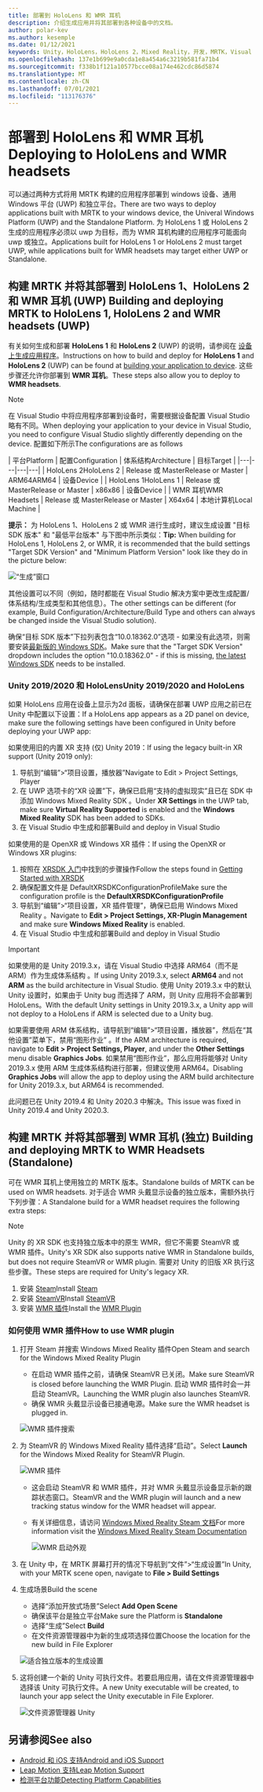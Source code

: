 ```yaml
---
title: 部署到 HoloLens 和 WMR 耳机
description: 介绍生成应用并将其部署到各种设备中的文档。
author: polar-kev
ms.author: kesemple
ms.date: 01/12/2021
keywords: Unity，HoloLens，HoloLens 2，Mixed Reality，开发，MRTK，Visual Studio
ms.openlocfilehash: 137e1b699e9a0cda1e8a454a6c3219b581fa71b4
ms.sourcegitcommit: f338b1f121a10577bcce08a174e462cdc86d5874
ms.translationtype: MT
ms.contentlocale: zh-CN
ms.lasthandoff: 07/01/2021
ms.locfileid: "113176376"
---
```

# <a name="deploying-to-hololens-and-wmr-headsets"></a><span data-ttu-id="704ac-104">部署到 HoloLens 和 WMR 耳机</span><span class="sxs-lookup"><span data-stu-id="704ac-104">Deploying to HoloLens and WMR headsets</span></span>

<span data-ttu-id="704ac-105">可以通过两种方式将用 MRTK 构建的应用程序部署到 windows 设备、通用 Windows 平台 (UWP) 和独立平台。</span><span class="sxs-lookup"><span data-stu-id="704ac-105">There are two ways to deploy applications built with MRTK to your windows device, the Univeral Windows Platform (UWP) and the Standalone Platform.</span></span> <span data-ttu-id="704ac-106">为 HoloLens 1 或 HoloLens 2 生成的应用程序必须以 uwp 为目标，而为 WMR 耳机构建的应用程序可能面向 uwp 或独立。</span><span class="sxs-lookup"><span data-stu-id="704ac-106">Applications built for HoloLens 1 or HoloLens 2 must target UWP, while applications built for WMR headsets may target either UWP or Standalone.</span></span>

## <a name="building-and-deploying-mrtk-to-hololens-1-hololens-2-and-wmr-headsets-uwp"></a><span data-ttu-id="704ac-107">构建 MRTK 并将其部署到 HoloLens 1、HoloLens 2 和 WMR 耳机 (UWP) </span><span class="sxs-lookup"><span data-stu-id="704ac-107">Building and deploying MRTK to HoloLens 1, HoloLens 2 and WMR headsets (UWP)</span></span>

<span data-ttu-id="704ac-108">有关如何生成和部署 **HoloLens 1** 和 **HoloLens 2** (UWP) 的说明，请参阅在 [设备上生成应用程序](/windows/mixed-reality/mrlearning-base-ch1#build-your-application-to-your-device)。</span><span class="sxs-lookup"><span data-stu-id="704ac-108">Instructions on how to build and deploy for **HoloLens 1** and **HoloLens 2** (UWP) can be found at [building your application to device](/windows/mixed-reality/mrlearning-base-ch1#build-your-application-to-your-device).</span></span> <span data-ttu-id="704ac-109">这些步骤还允许你部署到 **WMR 耳机**。</span><span class="sxs-lookup"><span data-stu-id="704ac-109">These steps also allow you to deploy to **WMR headsets**.</span></span>

> [!NOTE]
> <span data-ttu-id="704ac-110">在 Visual Studio 中将应用程序部署到设备时，需要根据设备配置 Visual Studio 略有不同。</span><span class="sxs-lookup"><span data-stu-id="704ac-110">When deploying your application to your device in Visual Studio, you need to configure Visual Studio slightly differently depending on the device.</span></span> <span data-ttu-id="704ac-111">配置如下所示</span><span class="sxs-lookup"><span data-stu-id="704ac-111">The configurations are as follows</span></span>
>
>| <span data-ttu-id="704ac-112">平台</span><span class="sxs-lookup"><span data-stu-id="704ac-112">Platform</span></span> | <span data-ttu-id="704ac-113">配置</span><span class="sxs-lookup"><span data-stu-id="704ac-113">Configuration</span></span> | <span data-ttu-id="704ac-114">体系结构</span><span class="sxs-lookup"><span data-stu-id="704ac-114">Architecture</span></span> | <span data-ttu-id="704ac-115">目标</span><span class="sxs-lookup"><span data-stu-id="704ac-115">Target</span></span> |
|---|---|---|---|
| <span data-ttu-id="704ac-116">HoloLens 2</span><span class="sxs-lookup"><span data-stu-id="704ac-116">HoloLens 2</span></span> | <span data-ttu-id="704ac-117">Release 或 Master</span><span class="sxs-lookup"><span data-stu-id="704ac-117">Release or Master</span></span> | <span data-ttu-id="704ac-118">ARM64</span><span class="sxs-lookup"><span data-stu-id="704ac-118">ARM64</span></span> | <span data-ttu-id="704ac-119">设备</span><span class="sxs-lookup"><span data-stu-id="704ac-119">Device</span></span> |
| <span data-ttu-id="704ac-120">HoloLens 1</span><span class="sxs-lookup"><span data-stu-id="704ac-120">HoloLens 1</span></span> | <span data-ttu-id="704ac-121">Release 或 Master</span><span class="sxs-lookup"><span data-stu-id="704ac-121">Release or Master</span></span> | <span data-ttu-id="704ac-122">x86</span><span class="sxs-lookup"><span data-stu-id="704ac-122">x86</span></span> | <span data-ttu-id="704ac-123">设备</span><span class="sxs-lookup"><span data-stu-id="704ac-123">Device</span></span> |
| <span data-ttu-id="704ac-124">WMR 耳机</span><span class="sxs-lookup"><span data-stu-id="704ac-124">WMR Headsets</span></span> | <span data-ttu-id="704ac-125">Release 或 Master</span><span class="sxs-lookup"><span data-stu-id="704ac-125">Release or Master</span></span> | <span data-ttu-id="704ac-126">X64</span><span class="sxs-lookup"><span data-stu-id="704ac-126">x64</span></span> | <span data-ttu-id="704ac-127">本地计算机</span><span class="sxs-lookup"><span data-stu-id="704ac-127">Local Machine</span></span> |

<span data-ttu-id="704ac-128">**提示：** 为 HoloLens 1、HoloLens 2 或 WMR 进行生成时，建议生成设置 "目标 SDK 版本" 和 "最低平台版本" 与下图中所示类似：</span><span class="sxs-lookup"><span data-stu-id="704ac-128">**Tip:** When building for HoloLens 1, HoloLens 2, or WMR, it is recommended that the build settings "Target SDK Version" and "Minimum Platform Version" look like they do in the picture below:</span></span>

![“生成”窗口](../features/images/getting-started/BuildWindow.png)

<span data-ttu-id="704ac-130">其他设置可以不同（例如，随时都能在 Visual Studio 解决方案中更改生成配置/体系结构/生成类型和其他信息）。</span><span class="sxs-lookup"><span data-stu-id="704ac-130">The other settings can be different (for example, Build Configuration/Architecture/Build Type and others can always be changed inside the Visual Studio solution).</span></span>

<span data-ttu-id="704ac-131">确保“目标 SDK 版本”下拉列表包含“10.0.18362.0”选项 - 如果没有此选项，则需要安装[最新版的 Windows SDK](https://developer.microsoft.com/windows/downloads/windows-10-sdk)。</span><span class="sxs-lookup"><span data-stu-id="704ac-131">Make sure that the "Target SDK Version" dropdown includes the option "10.0.18362.0" - if this is missing, [the latest Windows SDK](https://developer.microsoft.com/windows/downloads/windows-10-sdk) needs to be installed.</span></span>

### <a name="unity-20192020-and-hololens"></a><span data-ttu-id="704ac-132">Unity 2019/2020 和 HoloLens</span><span class="sxs-lookup"><span data-stu-id="704ac-132">Unity 2019/2020 and HoloLens</span></span>

<span data-ttu-id="704ac-133">如果 HoloLens 应用在设备上显示为2d 面板，请确保在部署 UWP 应用之前已在 Unity 中配置以下设置：</span><span class="sxs-lookup"><span data-stu-id="704ac-133">If a HoloLens app appears as a 2D panel on device, make sure the following settings have been configured in Unity before deploying your UWP app:</span></span>

<span data-ttu-id="704ac-134">如果使用旧的内置 XR 支持 (仅) Unity 2019：</span><span class="sxs-lookup"><span data-stu-id="704ac-134">If using the legacy built-in XR support (Unity 2019 only):</span></span>

1. <span data-ttu-id="704ac-135">导航到“编辑”>“项目设置，播放器”</span><span class="sxs-lookup"><span data-stu-id="704ac-135">Navigate to Edit > Project Settings, Player</span></span>
1. <span data-ttu-id="704ac-136">在 UWP 选项卡的“XR 设置”下，确保已启用“支持的虚拟现实”且已在 SDK 中添加 Windows Mixed Reality SDK  。</span><span class="sxs-lookup"><span data-stu-id="704ac-136">Under **XR Settings** in the UWP tab, make sure **Virtual Reality Supported** is enabled and the **Windows Mixed Reality** SDK has been added to SDKs.</span></span>
1. <span data-ttu-id="704ac-137">在 Visual Studio 中生成和部署</span><span class="sxs-lookup"><span data-stu-id="704ac-137">Build and deploy in Visual Studio</span></span>

<span data-ttu-id="704ac-138">如果使用的是 OpenXR 或 Windows XR 插件：</span><span class="sxs-lookup"><span data-stu-id="704ac-138">If using the OpenXR or Windows XR plugins:</span></span>

1. <span data-ttu-id="704ac-139">按照在 [XRSDK 入门](../configuration/getting-started-with-mrtk-and-xrsdk.md)中找到的步骤操作</span><span class="sxs-lookup"><span data-stu-id="704ac-139">Follow the steps found in [Getting Started with XRSDK](../configuration/getting-started-with-mrtk-and-xrsdk.md)</span></span>
1. <span data-ttu-id="704ac-140">确保配置文件是 DefaultXRSDKConfigurationProfile</span><span class="sxs-lookup"><span data-stu-id="704ac-140">Make sure the configuration profile is the **DefaultXRSDKConfigurationProfile**</span></span>
1. <span data-ttu-id="704ac-141">导航到“编辑”>“项目设置，XR 插件管理”，确保已启用 Windows Mixed Reality 。</span><span class="sxs-lookup"><span data-stu-id="704ac-141">Navigate to **Edit > Project Settings, XR-Plugin Management** and make sure **Windows Mixed Reality** is enabled.</span></span>
1. <span data-ttu-id="704ac-142">在 Visual Studio 中生成和部署</span><span class="sxs-lookup"><span data-stu-id="704ac-142">Build and deploy in Visual Studio</span></span>

>[!IMPORTANT]
> <span data-ttu-id="704ac-143">如果使用的是 Unity 2019.3.x，请在 Visual Studio 中选择 ARM64（而不是 ARM）作为生成体系结构 。</span><span class="sxs-lookup"><span data-stu-id="704ac-143">If using Unity 2019.3.x, select **ARM64** and not **ARM** as the build architecture in Visual Studio.</span></span> <span data-ttu-id="704ac-144">使用 Unity 2019.3.x 中的默认 Unity 设置时，如果由于 Unity bug 而选择了 ARM，则 Unity 应用将不会部署到 HoloLens。</span><span class="sxs-lookup"><span data-stu-id="704ac-144">With the default Unity settings in Unity 2019.3.x, a Unity app will not deploy to a HoloLens if ARM is selected due to a Unity bug.</span></span>
>
> <span data-ttu-id="704ac-145">如果需要使用 ARM 体系结构，请导航到“编辑”>“项目设置，播放器”，然后在“其他设置”菜单下，禁用“图形作业”  。</span><span class="sxs-lookup"><span data-stu-id="704ac-145">If the ARM architecture is required, navigate to **Edit > Project Settings, Player**, and under the **Other Settings** menu disable **Graphics Jobs**.</span></span> <span data-ttu-id="704ac-146">如果禁用“图形作业”，那么应用将能够对 Unity 2019.3.x 使用 ARM 生成体系结构进行部署，但建议使用 ARM64。</span><span class="sxs-lookup"><span data-stu-id="704ac-146">Disabling **Graphics Jobs** will allow the app to deploy using the ARM build architecture for Unity 2019.3.x, but ARM64 is recommended.</span></span>
>
> <span data-ttu-id="704ac-147">此问题已在 Unity 2019.4 和 Unity 2020.3 中解决。</span><span class="sxs-lookup"><span data-stu-id="704ac-147">This issue was fixed in Unity 2019.4 and Unity 2020.3.</span></span>

## <a name="building-and-deploying-mrtk-to-wmr-headsets-standalone"></a><span data-ttu-id="704ac-148">构建 MRTK 并将其部署到 WMR 耳机 (独立) </span><span class="sxs-lookup"><span data-stu-id="704ac-148">Building and deploying MRTK to WMR Headsets (Standalone)</span></span>

<span data-ttu-id="704ac-149">可在 WMR 耳机上使用独立的 MRTK 版本。</span><span class="sxs-lookup"><span data-stu-id="704ac-149">Standalone builds of MRTK can be used on WMR headsets.</span></span> <span data-ttu-id="704ac-150">对于适合 WMR 头戴显示设备的独立版本，需额外执行下列步骤：</span><span class="sxs-lookup"><span data-stu-id="704ac-150">A Standalone build for a WMR headset requires the following extra steps:</span></span>

> [!NOTE]
> <span data-ttu-id="704ac-151">Unity 的 XR SDK 也支持独立版本中的原生 WMR，但它不需要 SteamVR 或 WMR 插件。</span><span class="sxs-lookup"><span data-stu-id="704ac-151">Unity's XR SDK also supports native WMR in Standalone builds, but does not require SteamVR or WMR plugin.</span></span> <span data-ttu-id="704ac-152">需要对 Unity 的旧版 XR 执行这些步骤。</span><span class="sxs-lookup"><span data-stu-id="704ac-152">These steps are required for Unity's legacy XR.</span></span>

1. <span data-ttu-id="704ac-153">安装 [Steam](https://store.steampowered.com/about/)</span><span class="sxs-lookup"><span data-stu-id="704ac-153">Install [Steam](https://store.steampowered.com/about/)</span></span>
1. <span data-ttu-id="704ac-154">安装 [SteamVR](https://store.steampowered.com/app/250820/SteamVR/)</span><span class="sxs-lookup"><span data-stu-id="704ac-154">Install [SteamVR](https://store.steampowered.com/app/250820/SteamVR/)</span></span>
1. <span data-ttu-id="704ac-155">安装 [WMR 插件](https://store.steampowered.com/app/719950/Windows_Mixed_Reality_for_SteamVR/)</span><span class="sxs-lookup"><span data-stu-id="704ac-155">Install the [WMR Plugin](https://store.steampowered.com/app/719950/Windows_Mixed_Reality_for_SteamVR/)</span></span>

### <a name="how-to-use-wmr-plugin"></a><span data-ttu-id="704ac-156">如何使用 WMR 插件</span><span class="sxs-lookup"><span data-stu-id="704ac-156">How to use WMR plugin</span></span>

1. <span data-ttu-id="704ac-157">打开 Steam 并搜索 Windows Mixed Reality 插件</span><span class="sxs-lookup"><span data-stu-id="704ac-157">Open Steam and search for the Windows Mixed Reality Plugin</span></span>
    - <span data-ttu-id="704ac-158">在启动 WMR 插件之前，请确保 SteamVR 已关闭。</span><span class="sxs-lookup"><span data-stu-id="704ac-158">Make sure SteamVR is closed before launching the WMR Plugin.</span></span> <span data-ttu-id="704ac-159">启动 WMR 插件时会一并启动 SteamVR。</span><span class="sxs-lookup"><span data-stu-id="704ac-159">Launching the WMR plugin also launches SteamVR.</span></span>
    - <span data-ttu-id="704ac-160">确保 WMR 头戴显示设备已接通电源。</span><span class="sxs-lookup"><span data-stu-id="704ac-160">Make sure the WMR headset is plugged in.</span></span>

    ![WMR 插件搜索](../features/images/build-deploy/WMR/SteamSearchWMRPlugin.png)

1. <span data-ttu-id="704ac-162">为 SteamVR 的 Windows Mixed Reality 插件选择“启动”。</span><span class="sxs-lookup"><span data-stu-id="704ac-162">Select **Launch** for the Windows Mixed Reality for SteamVR Plugin.</span></span>

    ![WMR 插件](../features/images/build-deploy/WMR/WMRPlugin.png)

    - <span data-ttu-id="704ac-164">这会启动 SteamVR 和 WMR 插件，并对 WMR 头戴显示设备显示新的跟踪状态窗口。</span><span class="sxs-lookup"><span data-stu-id="704ac-164">SteamVR and the WMR plugin will launch and a new tracking status window for the WMR headset will appear.</span></span>
    - <span data-ttu-id="704ac-165">有关详细信息，请访问 [Windows Mixed Reality Steam 文档](https://support.microsoft.com/help/4053622/windows-10-play-steamvr-games-in-windows-mixed-reality)</span><span class="sxs-lookup"><span data-stu-id="704ac-165">For more information visit the [Windows Mixed Reality Steam Documentation](https://support.microsoft.com/help/4053622/windows-10-play-steamvr-games-in-windows-mixed-reality)</span></span>

        ![WMR 启动外观](../features/images/build-deploy/WMR/WMRPluginActive.png)

1. <span data-ttu-id="704ac-167">在 Unity 中，在 MRTK 屏幕打开的情况下导航到“文件”>“生成设置”</span><span class="sxs-lookup"><span data-stu-id="704ac-167">In Unity, with your MRTK scene open, navigate to **File > Build Settings**</span></span>

1. <span data-ttu-id="704ac-168">生成场景</span><span class="sxs-lookup"><span data-stu-id="704ac-168">Build the scene</span></span>
    - <span data-ttu-id="704ac-169">选择“添加开放式场景”</span><span class="sxs-lookup"><span data-stu-id="704ac-169">Select **Add Open Scene**</span></span>
    - <span data-ttu-id="704ac-170">确保该平台是独立平台</span><span class="sxs-lookup"><span data-stu-id="704ac-170">Make sure the Platform is **Standalone**</span></span>
    - <span data-ttu-id="704ac-171">选择“生成”</span><span class="sxs-lookup"><span data-stu-id="704ac-171">Select **Build**</span></span>
    - <span data-ttu-id="704ac-172">在文件资源管理器中为新的生成项选择位置</span><span class="sxs-lookup"><span data-stu-id="704ac-172">Choose the location for the new build in File Explorer</span></span>

    ![适合独立版本的生成设置](../features/images/build-deploy/WMR/BuildSettingsStandaloneUnity.png)

1. <span data-ttu-id="704ac-174">这将创建一个新的 Unity 可执行文件。若要启用应用，请在文件资源管理器中选择该 Unity 可执行文件。</span><span class="sxs-lookup"><span data-stu-id="704ac-174">A new Unity executable will be created, to launch your app select the Unity executable in File Explorer.</span></span>

    ![文件资源管理器 Unity](../features/images/build-deploy/WMR/FileExplorerUnityExe.png)

## <a name="see-also"></a><span data-ttu-id="704ac-176">另请参阅</span><span class="sxs-lookup"><span data-stu-id="704ac-176">See also</span></span>

- [<span data-ttu-id="704ac-177">Android 和 iOS 支持</span><span class="sxs-lookup"><span data-stu-id="704ac-177">Android and iOS Support</span></span>](using-ar-foundation.md)
- [<span data-ttu-id="704ac-178">Leap Motion 支持</span><span class="sxs-lookup"><span data-stu-id="704ac-178">Leap Motion Support</span></span>](leap-motion-mrtk.md)
- [<span data-ttu-id="704ac-179">检测平台功能</span><span class="sxs-lookup"><span data-stu-id="704ac-179">Detecting Platform Capabilities</span></span>](detecting-platform-capabilities.md)
